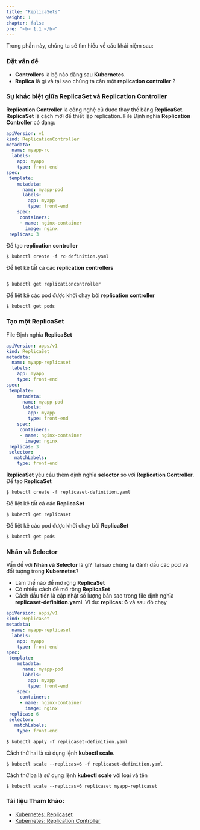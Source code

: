 ```yaml
---
title: "ReplicaSets"
weight: 1
chapter: false
pre: "<b> 1.1 </b>"
---
```


Trong phần này, chúng ta sẽ tìm hiểu về các khái niệm sau:

### **Đặt vấn đề**
- **Controllers** là bộ não đằng sau **Kubernetes**.
- **Replica** là gì và tại sao chúng ta cần một **replication controller** ?

### **Sự khác biệt giữa ReplicaSet và Replication Controller**
**Replication Controller** là công nghệ cũ được thay thế bằng **ReplicaSet**.
**ReplicaSet** là cách mới để thiết lập replication.
File Định nghĩa **Replication Controller** có dạng:

```yaml
apiVersion: v1
kind: ReplicationController
metadata:
  name: myapp-rc
  labels:
    app: myapp
    type: front-end
spec:
 template:
    metadata:
      name: myapp-pod
      labels:
        app: myapp
        type: front-end
    spec:
     containers:
     - name: nginx-container
       image: nginx
 replicas: 3
```

Để tạo **replication controller**

```
$ kubectl create -f rc-definition.yaml

```

Để liệt kê tất cả các **replication controllers**

```

$ kubectl get replicationcontroller

```

Để liệt kê các pod được khởi chạy bởi **replication controller**

```
$ kubectl get pods

```

### Tạo một **ReplicaSet**
File Định nghĩa **ReplicaSet**

```yaml
apiVersion: apps/v1
kind: ReplicaSet
metadata:
  name: myapp-replicaset
  labels:
    app: myapp
    type: front-end
spec:
 template:
    metadata:
      name: myapp-pod
      labels:
        app: myapp
        type: front-end
    spec:
     containers:
     - name: nginx-container
       image: nginx
 replicas: 3
 selector:
   matchLabels:
    type: front-end
```

**ReplicaSet** yêu cầu thêm định nghĩa **selector** so với **Replication Controller**.
Để tạo **ReplicaSet**

```
$ kubectl create -f replicaset-definition.yaml

```

Để liệt kê tất cả các **ReplicaSet**

```
$ kubectl get replicaset

```

Để liệt kê các pod được khởi chạy bởi **ReplicaSet**

```
$ kubectl get pods

```

### Nhãn và Selector
Vấn đề với **Nhãn và Selector** là gì? Tại sao chúng ta đánh dấu các pod và đối tượng trong **Kubernetes**?

- Làm thế nào để mở rộng **ReplicaSet**
- Có nhiều cách để mở rộng **ReplicaSet**
- Cách đầu tiên là cập nhật số lượng bản sao trong file định nghĩa **replicaset-definition.yaml**. Ví dụ: **replicas: 6** và sau đó chạy

```yaml
apiVersion: apps/v1
kind: ReplicaSet
metadata:
  name: myapp-replicaset
  labels:
    app: myapp
    type: front-end
spec:
 template:
    metadata:
      name: myapp-pod
      labels:
        app: myapp
        type: front-end
    spec:
     containers:
     - name: nginx-container
       image: nginx
 replicas: 6
 selector:
   matchLabels:
    type: front-end

```

```
$ kubectl apply -f replicaset-definition.yaml
```

Cách thứ hai là sử dụng lệnh **kubectl scale**.

```
$ kubectl scale --replicas=6 -f replicaset-definition.yaml

```

Cách thứ ba là sử dụng lệnh **kubectl scale** với loại và tên

```
$ kubectl scale --replicas=6 replicaset myapp-replicaset

```

### Tài liệu Tham khảo:

- [Kubernetes: Replicaset](https://kubernetes.io/docs/concepts/workloads/controllers/replicaset/)
- [Kubernetes: Replication Controller](https://kubernetes.io/docs/concepts/workloads/controllers/replicationcontroller/)
